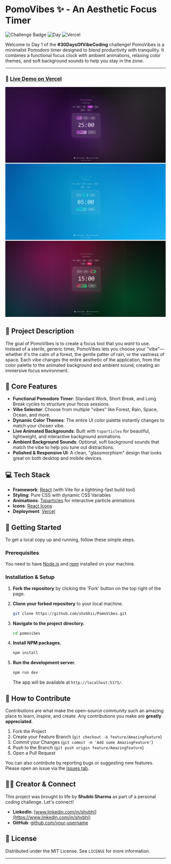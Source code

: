 # PomoVibes ✨ - An Aesthetic Focus Timer

![Challenge Badge](https://img.shields.io/badge/Challenge-30DaysOfVibeCoding-9C27B0?style=for-the-badge)
![Day](https://img.shields.io/badge/Day-4%2F30-E91E63?style=for-the-badge)
![Vercel](https://img.shields.io/badge/Deployment-Vercel-black?style=for-the-badge&logo=vercel)

Welcome to Day 1 of the **#30DaysOfVibeCoding** challenge! PomoVibes is a minimalist Pomodoro timer designed to blend productivity with tranquility. It combines a functional focus clock with ambient animations, relaxing color themes, and soft background sounds to help you stay in the zone.

---

### 🚀 [**Live Demo on Vercel**](https://pomovibes-demo.vercel.app)



![PomoVibes Demo GIF](./public/demo1.png)
![PomoVibes Demo GIF](./public/demo2.png)
![PomoVibes Demo GIF](./public/demo3.png)

## 📝 Project Description

The goal of PomoVibes is to create a focus tool that you *want* to use. Instead of a sterile, generic timer, PomoVibes lets you choose your "vibe"—whether it's the calm of a forest, the gentle patter of rain, or the vastness of space. Each vibe changes the entire aesthetic of the application, from the color palette to the animated background and ambient sound, creating an immersive focus environment.

## 🌟 Core Features

- **Functional Pomodoro Timer**: Standard Work, Short Break, and Long Break cycles to structure your focus sessions.
- **Vibe Selector**: Choose from multiple "vibes" like Forest, Rain, Space, Ocean, and more.
- **Dynamic Color Themes**: The entire UI color palette instantly changes to match your chosen vibe.
- **Live Animated Backgrounds**: Built with `tsparticles` for beautiful, lightweight, and interactive background animations.
- **Ambient Background Sounds**: Optional, soft background sounds that match the vibe to help you tune out distractions.
- **Polished & Responsive UI**: A clean, "glassmorphism" design that looks great on both desktop and mobile devices.

## 💻 Tech Stack

- **Framework**: [React](https://reactjs.org/) (with Vite for a lightning-fast build tool)
- **Styling**: Pure CSS with dynamic CSS Variables
- **Animations**: [Tsparticles](https://particles.js.org/) for interactive particle animations
- **Icons**: [React Icons](https://react-icons.github.io/react-icons/)
- **Deployment**: [Vercel](https://vercel.com/)

## 🚀 Getting Started

To get a local copy up and running, follow these simple steps.

### Prerequisites

You need to have [Node.js](https://nodejs.org/en/) and [npm](https://www.npmjs.com/) installed on your machine.

### Installation & Setup

1.  **Fork the repository** by clicking the 'Fork' button on the top right of the page.
2.  **Clone your forked repository** to your local machine.
    ```bash
    git clone https://github.com/shvbhii/PomoVibes.git
    ```
   

3.  **Navigate to the project directory.**
    ```bash
    cd pomovibes
    ```

4.  **Install NPM packages.**
    ```bash
    npm install
    ```

5.  **Run the development server.**
    ```bash
    npm run dev
    ```
    The app will be available at `http://localhost:5173/`.

## 🤝 How to Contribute

Contributions are what make the open-source community such an amazing place to learn, inspire, and create. Any contributions you make are **greatly appreciated**.

1.  Fork the Project
2.  Create your Feature Branch (`git checkout -b feature/AmazingFeature`)
3.  Commit your Changes (`git commit -m 'Add some AmazingFeature'`)
4.  Push to the Branch (`git push origin feature/AmazingFeature`)
5.  Open a Pull Request

You can also contribute by reporting bugs or suggesting new features. Please open an issue via the [Issues tab](https://github.com/your-username/pomovibes/issues).

## 🧑‍💻 Creator & Connect

This project was brought to life by **Shubhi Sharma** as part of a personal coding challenge. Let's connect!

- **LinkedIn**: [www.linkedin.com/in/shvbhi](https://www.linkedin.com/in/shvbhi)
- **GitHub**: [github.com/your-username](https://github.com/your-username)
<!-- Replace "your-username" with your GitHub username -->

## 📄 License

Distributed under the MIT License. See `LICENSE` for more information.

---